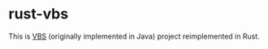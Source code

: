 # rust-vbs

This is [VBS](https://github.com/iondodon/vbs) (originally implemented in Java) project reimplemented in Rust.